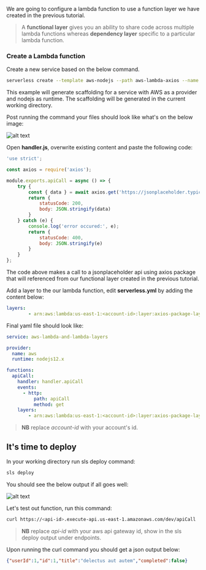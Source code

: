 
We are going to configure a lambda function to use a function layer we have created in the previous tutorial.

> A **functional layer** gives you an ability to share code across multiple lambda functions whereas **dependency layer** specific to a particular lambda function.

### Create a Lambda function

Create a new service based on the below command.

```zsh
serverless create --template aws-nodejs --path aws-lambda-axios --name aws-lambda-and-lambda-layers
```
This example will generate scaffolding for a service with AWS as a provider and nodejs as runtime. The scaffolding will be generated in the current working directory.

Post running the command your files should look like what's on the below image:

![alt text](https://nextjs-portfolio.s3.amazonaws.com/aws-lambda-layers.jpg "AWS Lambda Layers")

Open **handler.js**, overwrite existing content and paste the following code:

```javascript
'use strict';

const axios = require('axios');

module.exports.apiCall = async () => {
    try {
        const { data } = await axios.get('https://jsonplaceholder.typicode.com/todos/1');
        return {
            statusCode: 200,
            body: JSON.stringify(data)
        }
    } catch (e) {
        console.log('error occured:', e);
        return {
            statusCode: 400,
            body: JSON.stringify(e)
        }
    }
};

```

The code above makes a call to a jsonplaceholder api using axios package that will referenced from our functional layer created in the previous tutorial.

Add a layer to the our lambda function, edit **serverless.yml** by adding the content below:

```yaml
layers:
        - arn:aws:lambda:us-east-1:<account-id>:layer:axios-package-layer:1
```

Final yaml file should look like:

```yaml
service: aws-lambda-and-lambda-layers

provider:
  name: aws
  runtime: nodejs12.x

functions:
  apiCall:
    handler: handler.apiCall
    events:
      - http:
          path: apiCall
          method: get
    layers:
        - arn:aws:lambda:us-east-1:<account-id>:layer:axios-package-layer:1
```

> **NB** replace _account-id_ with your account's id.

## It's time to deploy

In your working directory run sls deploy command:

```bash
sls deploy
```
You should see the below output if all goes well:

![alt text](https://nextjs-portfolio.s3.amazonaws.com/aws-sls-deploy-lambda.png "AWS Lambda Layers")

Let's test out function, run this command:

```bash
curl https://<api-id>.execute-api.us-east-1.amazonaws.com/dev/apiCall
```

> **NB** replace _api-id_ with your aws api gateway id, show in the sls deploy output under endpoints.

Upon running the curl command you should get a json output below:

```json
{"userId":1,"id":1,"title":"delectus aut autem","completed":false}
```
